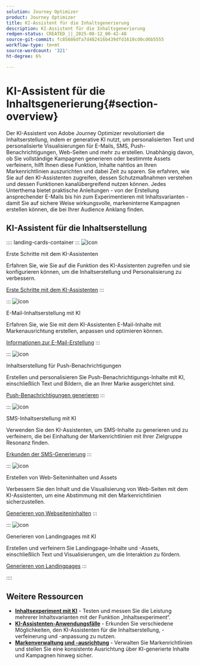 ```yaml
---
solution: Journey Optimizer
product: Journey Optimizer
title: KI-Assistent für die Inhaltsgenerierung
description: KI-Assistent für die Inhaltsgenerierung
redpen-status: CREATED_||_2025-08-12_00-42-48
source-git-commit: fc85686dfa7d482416b439dfd1610cd0cd6b5555
workflow-type: tm+mt
source-wordcount: '321'
ht-degree: 6%

---
```



# KI-Assistent für die Inhaltsgenerierung{#section-overview}

Der KI-Assistent von Adobe Journey Optimizer revolutioniert die Inhaltserstellung, indem er generative KI nutzt, um personalisierten Text und personalisierte Visualisierungen für E-Mails, SMS, Push-Benachrichtigungen, Web-Seiten und mehr zu erstellen. Unabhängig davon, ob Sie vollständige Kampagnen generieren oder bestimmte Assets verfeinern, hilft Ihnen diese Funktion, Inhalte nahtlos an Ihren Markenrichtlinien auszurichten und dabei Zeit zu sparen. Sie erfahren, wie Sie auf den KI-Assistenten zugreifen, dessen Schutzmaßnahmen verstehen und dessen Funktionen kanalübergreifend nutzen können. Jedes Unterthema bietet praktische Anleitungen - von der Erstellung ansprechender E-Mails bis hin zum Experimentieren mit Inhaltsvarianten - damit Sie auf sichere Weise wirkungsvolle, markeninterne Kampagnen erstellen können, die bei Ihrer Audience Anklang finden.

## KI-Assistent für die Inhaltserstellung

:::: landing-cards-container
:::
![icon](https://cdn.experienceleague.adobe.com/icons/circle-play.svg)

Erste Schritte mit dem KI-Assistenten

Erfahren Sie, wie Sie auf die Funktion des KI-Assistenten zugreifen und sie konfigurieren können, um die Inhaltserstellung und Personalisierung zu verbessern.

[Erste Schritte mit dem KI-Assistenten](../using/content-management/gs-generative.md)
:::

:::
![icon](https://cdn.experienceleague.adobe.com/icons/envelope.svg)

E-Mail-Inhaltserstellung mit KI

Erfahren Sie, wie Sie mit dem KI-Assistenten E-Mail-Inhalte mit Markenausrichtung erstellen, anpassen und optimieren können.

[Informationen zur E-Mail-Erstellung](../using/content-management/generative-email.md)
:::

:::
![icon](https://cdn.experienceleague.adobe.com/icons/bell.svg)

Inhaltserstellung für Push-Benachrichtigungen

Erstellen und personalisieren Sie Push-Benachrichtigungs-Inhalte mit KI, einschließlich Text und Bildern, die an Ihrer Marke ausgerichtet sind.

[Push-Benachrichtigungen generieren](../using/content-management/generative-push.md)
:::

:::
![icon](https://cdn.experienceleague.adobe.com/icons/message.svg)

SMS-Inhaltserstellung mit KI

Verwenden Sie den KI-Assistenten, um SMS-Inhalte zu generieren und zu verfeinern, die bei Einhaltung der Markenrichtlinien mit Ihrer Zielgruppe Resonanz finden.

[Erkunden der SMS-Generierung](../using/content-management/generative-sms.md)
:::

:::
![icon](https://cdn.experienceleague.adobe.com/icons/globe.svg)

Erstellen von Web-Seiteninhalten und Assets

Verbessern Sie den Inhalt und die Visualisierung von Web-Seiten mit dem KI-Assistenten, um eine Abstimmung mit den Markenrichtlinien sicherzustellen.

[Generieren von Webseiteninhalten](../using/content-management/generative-web.md)
:::

:::
![icon](https://cdn.experienceleague.adobe.com/icons/window-maximize.svg)

Generieren von Landingpages mit KI

Erstellen und verfeinern Sie Landingpage-Inhalte und -Assets, einschließlich Text und Visualisierungen, um die Interaktion zu fördern.

[Generieren von Landingpages](../using/content-management/generative-lp.md)
:::

::::


## Weitere Ressourcen

- **[Inhaltsexperiment mit KI](../using/content-management/generative-experimentation.md)** - Testen und messen Sie die Leistung mehrerer Inhaltsvarianten mit der Funktion „Inhaltsexperiment“.
- **[KI-Assistenten-Anwendungsfälle](../using/content-management/generative-uc.md)** - Erkunden Sie verschiedene Möglichkeiten, den KI-Assistenten für die Inhaltserstellung, -verfeinerung und -anpassung zu nutzen.
- **[Markenverwaltung und -ausrichtung](brands-landing-page.md)** - Verwalten Sie Markenrichtlinien und stellen Sie eine konsistente Ausrichtung über KI-generierte Inhalte und Kampagnen hinweg sicher.
